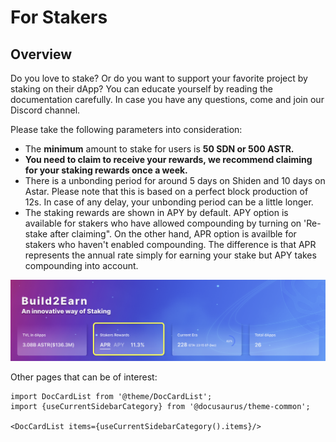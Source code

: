 # For Stakers

## Overview

Do you love to stake? Or do you want to support your favorite project by staking on their dApp? You can educate yourself by reading the documentation carefully. In case you have any questions, come and join our Discord channel.

Please take the following parameters into consideration:

- The **minimum** amount to stake for users is **50 SDN or 500 ASTR.**
- **You need to claim to receive your rewards, we recommend claiming for your staking rewards once a week.**
- There is a unbonding period for around 5 days on Shiden and 10 days on Astar. Please note that this is based on a perfect block production of 12s. In case of any delay, your unbonding period can be a little longer.
- The staking rewards are shown in APY by default. APY option is available for stakers who have allowed compounding by turning on 'Re-stake after claiming". On the other hand, APR option is availble for stakers who haven't enabled compounding. The difference is that APR represents the annual rate simply for earning your stake but APY takes compounding into account. 

![13_header](img/13_header.png)

Other pages that can be of interest:

```mdx-code-block
import DocCardList from '@theme/DocCardList';
import {useCurrentSidebarCategory} from '@docusaurus/theme-common';

<DocCardList items={useCurrentSidebarCategory().items}/>
```
